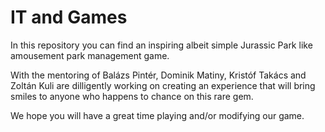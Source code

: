 # IT and Games

In this repository you can find an inspiring albeit simple Jurassic Park like amousement park management game.

With the mentoring of Balázs Pintér, Dominik Matiny, Kristóf Takács and Zoltán Kuli are dilligently working on creating an experience that will bring smiles to anyone who happens to chance on this rare gem.

We hope you will have a great time playing and/or modifying our game.
